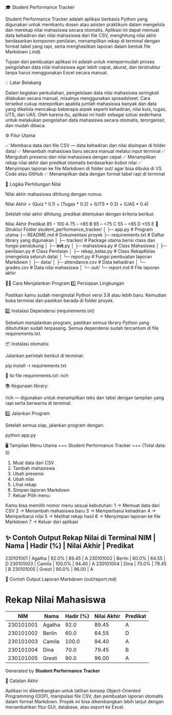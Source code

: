 🎓 Student Performance Tracker

Student Performance Tracker adalah aplikasi berbasis Python yang digunakan untuk membantu dosen atau asisten praktikum dalam mengelola dan merekap nilai mahasiswa secara otomatis.
Aplikasi ini dapat memuat data kehadiran dan nilai mahasiswa dari file CSV, menghitung nilai akhir berdasarkan komponen penilaian, menampilkan rekap di terminal dengan format tabel yang rapi, serta menghasilkan laporan dalam bentuk file Markdown (.md).

Tujuan dari pembuatan aplikasi ini adalah untuk mempermudah proses pengolahan data nilai mahasiswa agar lebih cepat, akurat, dan terstruktur tanpa harus menggunakan Excel secara manual.

💡 Latar Belakang

Dalam kegiatan perkuliahan, pengelolaan data nilai mahasiswa seringkali dilakukan secara manual, misalnya menggunakan spreadsheet. Cara tersebut cukup merepotkan apabila jumlah mahasiswa banyak dan data yang dikelola mencakup beberapa aspek seperti kehadiran, nilai kuis, tugas, UTS, dan UAS.
Oleh karena itu, aplikasi ini hadir sebagai solusi sederhana untuk melakukan pengolahan data mahasiswa secara otomatis, terorganisir, dan mudah dibaca.

⚙️ Fitur Utama

✅ Membaca data dari file CSV — data kehadiran dan nilai disimpan di folder data/
✅ Menambah mahasiswa baru secara manual melalui input terminal
✅ Mengubah presensi dan nilai mahasiswa dengan cepat
✅ Menampilkan rekap nilai akhir dan predikat otomatis berdasarkan bobot nilai
✅ Menyimpan laporan ke file Markdown di folder out/ agar bisa dibuka di VS Code atau GitHub
✅ Menampilkan data dengan format tabel rapi di terminal

🧮 Logika Perhitungan Nilai

Nilai akhir mahasiswa dihitung dengan rumus:

Nilai Akhir = (Quiz * 0.1) + (Tugas * 0.2) + (UTS * 0.3) + (UAS * 0.4)


Setelah nilai akhir dihitung, predikat ditentukan dengan kriteria berikut:

Nilai Akhir	Predikat
85 – 100	A
75 – <85	B
65 – <75	C
55 – <65	D
<55	E
📂 Struktur Folder
student_performance_tracker/
│
├─ app.py                  # Program utama
├─ README.md               # Dokumentasi proyek
├─ requirements.txt        # Daftar library yang digunakan
│
├─ tracker/                # Package utama berisi class dan fungsi pendukung
│   ├─ __init__.py
│   ├─ mahasiswa.py        # Class Mahasiswa
│   ├─ penilaian.py        # Class Penilaian
│   ├─ rekap_kelas.py      # Class RekapKelas (mengelola seluruh data)
│   └─ report.py           # Fungsi pembuatan laporan Markdown
│
├─ data/
│   ├─ attendance.csv      # Data kehadiran
│   └─ grades.csv          # Data nilai mahasiswa
│
└─ out/
    └─ report.md           # File laporan akhir

🧑‍💻 Cara Menjalankan Program
1️⃣ Persiapan Lingkungan

Pastikan kamu sudah menginstal Python versi 3.8 atau lebih baru.
Kemudian buka terminal dan pastikan berada di folder proyek.

2️⃣ Instalasi Dependensi (requirements.txt)

Sebelum menjalankan program, pastikan semua library Python yang dibutuhkan sudah terpasang.
Semua dependensi sudah tercantum di file requirements.txt.

📦 Instalasi otomatis:

Jalankan perintah berikut di terminal:

pip install -r requirements.txt

📜 Isi file requirements.txt:
rich

📚 Kegunaan library:

rich — digunakan untuk menampilkan teks dan tabel dengan tampilan yang rapi serta berwarna di terminal.

3️⃣ Jalankan Program

Setelah semua siap, jalankan program dengan:

python app.py

🖥️ Tampilan Menu Utama
=== Student Performance Tracker === (Total data: 5)
1) Muat data dari CSV
2) Tambah mahasiswa
3) Ubah presensi
4) Ubah nilai
5) Lihat rekap
6) Simpan laporan Markdown
7) Keluar
Pilih menu:


Kamu bisa memilih nomor menu sesuai kebutuhan:
1 → Memuat data dari CSV
2 → Menambah mahasiswa baru
3 → Memperbarui kehadiran
4 → Memperbarui nilai
5 → Melihat rekap hasil
6 → Menyimpan laporan ke file Markdown
7 → Keluar dari aplikasi

✨ Contoh Output Rekap Nilai di Terminal
NIM        | Nama            | Hadir (%) | Nilai Akhir | Predikat
----------------------------------------------------------------------
230101001  | Agatha             |    92.0%  |       89.45 |    A
230101002  | Berlin            |    60.0%  |       64.55 |    D
230101003  | Camila            |   100.0%  |       94.40 |    A
230101004  | Dina             |    70.0%  |       79.45 |    B
230101005  | Gresti            |    90.0%  |        96.00 |    A

📝 Contoh Output Laporan Markdown (out/report.md)
# Rekap Nilai Mahasiswa

| NIM | Nama | Hadir (%) | Nilai Akhir | Predikat |
|-----|------|------------|--------------|-----------|
| 230101001 | Agatha | 92.0 | 89.45 | A |
| 230101002 | Berlin | 60.0 | 64.55 | D |
| 230101003 | Camila | 100.0 | 94.40 | A |
| 230101004 | Dina | 70.0 | 79.45 | B |
| 230101005 | Gresti | 90.0 | 96.00 | A |

Generated by **Student Performance Tracker**

💬 Catatan Akhir

Aplikasi ini dikembangkan untuk latihan konsep Object-Oriented Programming (OOP),
manipulasi file CSV, dan pembuatan laporan otomatis dalam format Markdown.
Proyek ini bisa dikembangkan lebih lanjut dengan menambahkan fitur GUI, database, atau export ke Excel.